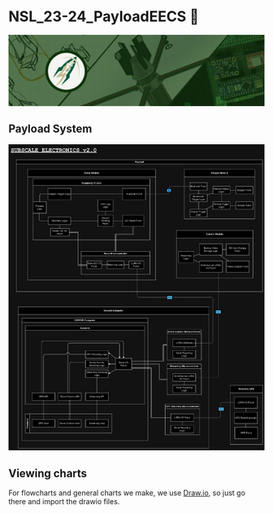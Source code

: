 # NSL_23-24_PayloadEECS 🚀

![Payload BAnner Image](Banner.gif)

## Payload System

![Payload Design Image](Design/Payload_design.png)

## Viewing charts

For flowcharts and general charts we make, we use [Draw.io](https://draw.io), so just go there and import the drawio files.
